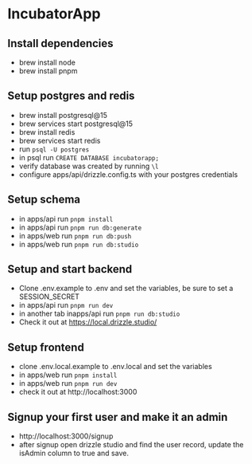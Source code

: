 # IncubatorApp

## Install dependencies
- brew install node
- brew install pnpm


## Setup postgres and redis
- brew install postgresql@15
- brew services start postgresql@15
- brew install redis
- brew services start redis
- run `psql -U postgres`
- in psql run `CREATE DATABASE incubatorapp;`
- verify database was created by running `\l`
- configure apps/api/drizzle.config.ts with your postgres credentials

## Setup schema
- in apps/api run `pnpm install`
- in apps/api run `pnpm run db:generate`
- in apps/web run `pnpm run db:push`
- in apps/web run `pnpm run db:studio`

## Setup and start backend
- Clone .env.example to .env and set the variables, be sure to set a SESSION_SECRET
- in apps/api run `pnpm run dev`
- in another tab inapps/api run `pnpm run db:studio`
- Check it out at https://local.drizzle.studio/

## Setup frontend
- clone .env.local.example to .env.local and set the variables
- in apps/web run `pnpm install`
- in apps/web run `pnpm run dev`
- check it out at http://localhost:3000

## Signup your first user and make it an admin
- http://localhost:3000/signup
- after signup open drizzle studio and find the user record, update the isAdmin column to true and save.